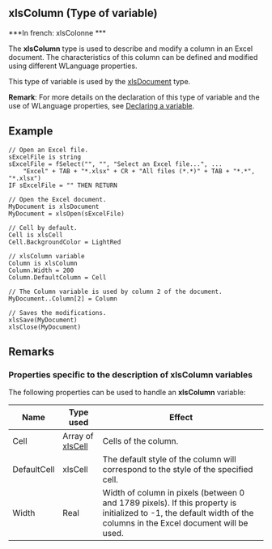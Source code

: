 
## xlsColumn (Type of variable)

***In french: xlsColonne ***
				



<a name="XUse"></a>
<a name="Use"></a>
<a name="description"></a>
The **xlsColumn** type is used to describe and modify a column in an Excel document. The characteristics of this column can be defined and modified using different WLanguage properties.

This type of variable is used by the [xlsDocument](../WDLang5/1000017464.md) type. 

**Remark**: For more details on the declaration of this type of variable and the use of WLanguage properties, see [Declaring a variable](../Motscles/1514032.md).






<a name="Example1"></a>
<a name="sample_code"></a>

## Example


```wl
// Open an Excel file.
sExcelFile is string
sExcelFile = fSelect("", "", "Select an Excel file...", ...
	"Excel" + TAB + "*.xlsx" + CR + "All files (*.*)" + TAB + "*.*", "*.xlsx")
IF sExcelFile = "" THEN RETURN

// Open the Excel document.
MyDocument is xlsDocument
MyDocument = xlsOpen(sExcelFile)

// Cell by default.
Cell is xlsCell
Cell.BackgroundColor = LightRed

// xlsColumn variable
Column is xlsColumn
Column.Width = 200
Column.DefaultColumn = Cell

// The Column variable is used by column 2 of the document.
MyDocument..Column[2] = Column

// Saves the modifications.
xlsSave(MyDocument)
xlsClose(MyDocument)
```





<a name="XSYNTAX"></a>


<a name="NOTE0"></a>
<a name="NOTE0_1"></a>

## Remarks




### Properties specific to the description of xlsColumn variables
<a name="properties_specific_the_description_xlscolumn_variables_ELTPARAGRAPHE000049"></a>

The following properties can be used to handle an **xlsColumn** variable:

| Name | Type used | Effect |
| --- | --- | --- |
| Cell | Array of [xlsCell](../WDLang5/1000017472.md) | Cells of the column. |
| DefaultCell | xlsCell | The default style of the column will correspond to the style of the specified cell. |
| Width | Real | Width of column in pixels (between 0 and 1789 pixels). If this property is initialized to -1, the default width of the columns in the Excel document will be used. |




